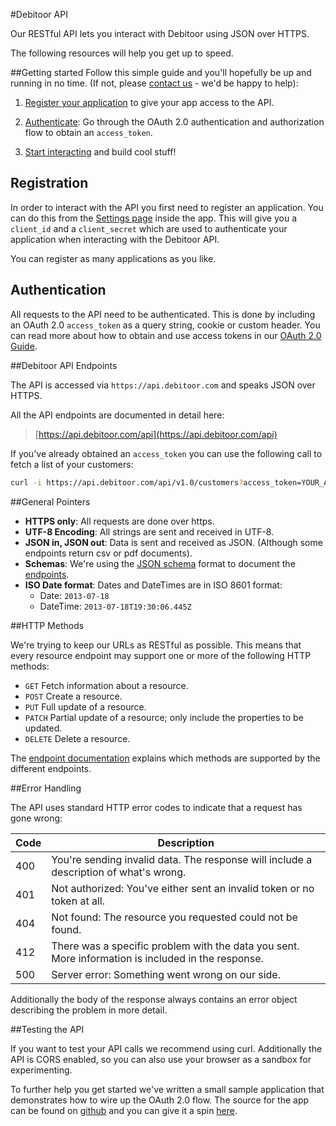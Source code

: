 #Debitoor API

Our RESTful API lets you interact with Debitoor using JSON over HTTPS.

The following resources will help you get up to speed.

##Getting started
Follow this simple guide and you'll hopefully be up and running in no time. (If not, please [contact us](mailto:team@debitoor.com) - we'd be happy to help):

1. [Register your application](#registration) to give your app access to the API.

2. [Authenticate](#authentication): Go through the OAuth 2.0 authentication and authorization flow to obtain an `access_token`.

3. [Start interacting](#debitoor-api-endpoints) and build cool stuff!

## Registration
In order to interact with the API you first need to register an application. You can do this from the [Settings page](https://app.debitoor.com/account/settings) inside the app. This will give you a `client_id` and a `client_secret` which are used to authenticate your application when interacting with the Debitoor API.

You can register as many applications as you like.

## Authentication
All requests to the API need to be authenticated. This is done by including an OAuth 2.0 `access_token` as a query string, cookie or custom header. You can read more about how to obtain and use access tokens in our [OAuth 2.0 Guide](https://github.com/e-conomic/debitoor-api/blob/master/pages/authentication.md).

##Debitoor API Endpoints

The API is accessed via `https://api.debitoor.com` and speaks JSON over HTTPS.

All the API endpoints are documented in detail here:

> [https://api.debitoor.com/api](https://api.debitoor.com/api)

If you've already obtained an `access_token` you can use the following call to fetch a list of your customers:

```sh
curl -i https://api.debitoor.com/api/v1.0/customers?access_token=YOUR_ACCESS_TOKEN
```

##General Pointers

- **HTTPS only**: All requests are done over https.
- **UTF-8 Encoding**: All strings are sent and received in UTF-8.
- **JSON in, JSON out**: Data is sent and received as JSON. (Although some endpoints return csv or pdf documents).
- **Schemas**: We're using the [JSON schema](http://json-schema.org/) format to document the [endpoints](https://api.debitoor.com/api).
- **ISO Date format**: Dates and DateTimes are in ISO 8601 format:
  - Date: `2013-07-18`
  - DateTime: `2013-07-18T19:30:06.445Z`

##HTTP Methods

We're trying to keep our URLs as RESTful as possible. This means that every resource endpoint may support one or more of the following HTTP methods:

- `GET` Fetch information about a resource.
- `POST` Create a resource.
- `PUT` Full update of a resource.
- `PATCH` Partial update of a resource; only include the properties to be updated.
- `DELETE` Delete a resource.

The [endpoint documentation](https://api.debitoor.com/api) explains which methods are supported by the different endpoints.


##Error Handling

The API uses standard HTTP error codes to indicate that a request has gone wrong:

| Code | Description |
|------|-------------|
| 400  | You're sending invalid data. The response will include a description of what's wrong. |
| 401  | Not authorized: You've either sent an invalid token or no token at all. |
| 404  | Not found: The resource you requested could not be found. |
| 412  | There was a specific problem with the data you sent. More information is included in the response. |
| 500  | Server error: Something went wrong on our side. |

Additionally the body of the response always contains an error object describing the problem in more detail.

##Testing the API

If you want to test your API calls we recommend using curl. Additionally the API is CORS enabled, so you can also use your browser as a sandbox for experimenting.

To further help you get started we've written a small sample application that demonstrates how to wire up the OAuth 2.0 flow. The source for the app can be found on [github]() and you can give it a spin [here]().
